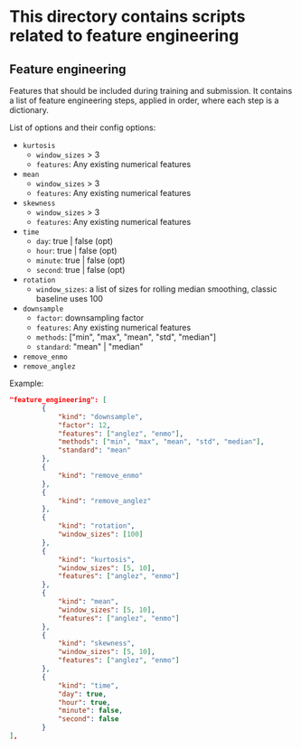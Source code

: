 # This directory contains scripts related to feature engineering

## Feature engineering
Features that should be included during training and submission. It contains a list of feature engineering steps, applied in order, where each step is a dictionary.

List of options and their config options: 

- `kurtosis`
    - `window_sizes` > 3
    - `features`: Any existing numerical features
- `mean`
    - `window_sizes` > 3
    - `features`: Any existing numerical features
- `skewness`
    - `window_sizes` > 3
    - `features`: Any existing numerical features
- `time`
    - `day`: true | false (opt)
    - `hour`: true | false (opt)
    - `minute`: true | false (opt)
    - `second`: true | false (opt)
- `rotation`
    - `window_sizes`: a list of sizes for rolling median smoothing, classic baseline uses 100
- `downsample`
    - `factor`: downsampling factor
    - `features`: Any existing numerical features
    - `methods`: ["min", "max", "mean", "std", "median"]
    - `standard`: "mean" | "median"
- `remove_enmo`
- `remove_anglez`


Example:
```JSON
"feature_engineering": [
        {
            "kind": "downsample",
            "factor": 12,
            "features": ["anglez", "enmo"],
            "methods": ["min", "max", "mean", "std", "median"],
            "standard": "mean"
        },
        {
            "kind": "remove_enmo"
        },
        {
            "kind": "remove_anglez"
        },
        {
            "kind": "rotation",
            "window_sizes": [100]
        },
        {
            "kind": "kurtosis",
            "window_sizes": [5, 10],
            "features": ["anglez", "enmo"]
        },
        {
            "kind": "mean",
            "window_sizes": [5, 10],
            "features": ["anglez", "enmo"]
        },
        {
            "kind": "skewness",
            "window_sizes": [5, 10],
            "features": ["anglez", "enmo"]
        },
        {
            "kind": "time",
            "day": true,
            "hour": true,
            "minute": false,
            "second": false        
        }
],
```